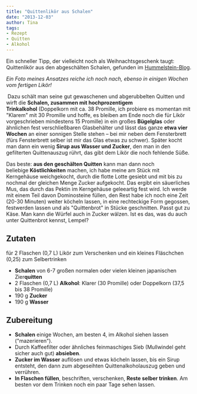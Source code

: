 ```yaml
---
title: "Quittenlikör aus Schalen"
date: "2013-12-03" 
author: Tina
tags:
- Rezept
- Quitten
- Alkohol
---
```


Ein schneller Tipp, der vielleicht noch als Weihnachtsgeschenk taugt: Quittenlikör aus den abgeschälten Schalen, gefunden im [Hummelstein-Blog](http://hummelstein.wordpress.com/2013/11/06/quittenwoche-rezept-quittengelee-2/).

_Ein Foto meines Ansatzes reiche ich noch nach, ebenso in einigen Wochen vom fertigen Likör!_

 Dazu schält man seine gut gewaschenen und abgerubbelten Quitten und wirft die **Schalen, zusammen mit hochprozentigem Trinkalkohol** (Doppelkorn mit ca. 38 Promille, ich probiere es momentan mit "Klarem" mit 30 Promille und hoffe, es bleiben am Ende noch die für Likör vorgeschrieben mindestens 15 Promille) in ein großes **Bügelglas** oder ähnlichen fest verschließbaren Glasbehälter und lässt das ganze **etwa vier Wochen** an einer sonnigen Stelle stehen – bei mir neben dem Fensterbrett (fürs Fensterbrett selber ist mir das Glas etwas zu schwer). Später kocht man dann ein wenig **Sirup aus Wasser und Zucker**, den man in den gefilterten Quittenauszug rührt, das gibt dem Likör die noch fehlende Süße.

Das beste: **aus den geschälten Quitten** kann man dann noch beliebige **Köstlichkeiten** machen, ich habe meine am Stück mit Kerngehäuse weichgekocht, durch die flotte Lotte gesiebt und mit bis zu nochmal der gleichen Menge Zucker aufgekocht. Das ergibt ein säuerliches Mus, das durch das Pektin im Kerngehäuse geleeartig fest wird. Ich werde mit einem Teil davon Dominosteine füllen, den Rest habe ich noch eine Zeit (20-30 Minuten) weiter köcheln lassen, in eine rechteckige Form gegossen, festwerden lassen und als "Quittenbrot" in Stücke geschnitten. Passt gut zu Käse. Man kann die Würfel auch in Zucker wälzen. Ist es das, was du auch unter Quittenbrot kennst, Lempel?

## Zutaten

für 2 Flaschen (0,7 L) Likör zum Verschenken und ein kleines Fläschchen (0,25) zum Selbertrinken

- **Schalen** von 6-7 großen normalen oder vielen kleinen japanischen Zier**quitten**
- 2 Flaschen (0,7 L) **Alkohol**: Klarer (30 Promille) oder Doppelkorn (37,5 bis 38 Promille)
- 190 g **Zucker**
- 190 g **Wasser**

## Zubereitung

- **Schalen** einige Wochen, am besten 4, im Alkohol siehen lassen ("mazerieren").
- Durch Kaffeefilter oder ähnliches feinmaschiges Sieb (Mullwindel geht sicher auch gut) **absieben**.
- **Zucker im Wasser** auflösen und etwas köcheln lassen, bis ein Sirup entsteht, den dann zum abgeseihten Quittenalkoholauszug geben und verrühren.
- **In Flaschen füllen**, beschriften, verschenken, **Reste selber trinken**. Am besten vor dem Trinken noch ein paar Tage sehen lassen.
